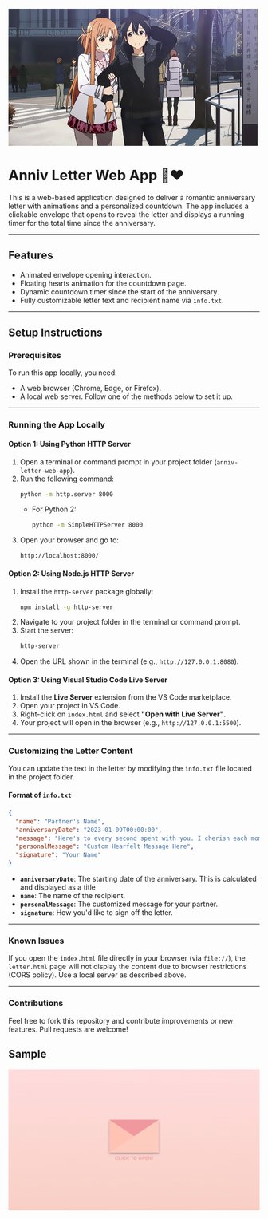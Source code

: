 ![alt text](images/7205b2ce7d169105ff176139ffe01e1f.gif)

# Anniv Letter Web App 💌❤️

This is a web-based application designed to deliver a romantic anniversary letter with animations and a personalized countdown. The app includes a clickable envelope that opens to reveal the letter and displays a running timer for the total time since the anniversary.

---

## Features

- Animated envelope opening interaction.
- Floating hearts animation for the countdown page.
- Dynamic countdown timer since the start of the anniversary.
- Fully customizable letter text and recipient name via `info.txt`.

---

## Setup Instructions

### Prerequisites

To run this app locally, you need:

- A web browser (Chrome, Edge, or Firefox).
- A local web server. Follow one of the methods below to set it up.

---

### Running the App Locally

#### **Option 1: Using Python HTTP Server**

1. Open a terminal or command prompt in your project folder (`anniv-letter-web-app`).
2. Run the following command:
   ```bash
   python -m http.server 8000
   ```
   - For Python 2:
     ```bash
     python -m SimpleHTTPServer 8000
     ```
3. Open your browser and go to:
   ```
   http://localhost:8000/
   ```

#### **Option 2: Using Node.js HTTP Server**

1. Install the `http-server` package globally:
   ```bash
   npm install -g http-server
   ```
2. Navigate to your project folder in the terminal or command prompt.
3. Start the server:
   ```bash
   http-server
   ```
4. Open the URL shown in the terminal (e.g., `http://127.0.0.1:8080`).

#### **Option 3: Using Visual Studio Code Live Server**

1. Install the **Live Server** extension from the VS Code marketplace.
2. Open your project in VS Code.
3. Right-click on `index.html` and select **"Open with Live Server"**.
4. Your project will open in the browser (e.g., `http://127.0.0.1:5500`).

---

### Customizing the Letter Content

You can update the text in the letter by modifying the `info.txt` file located in the project folder.

#### Format of `info.txt`

```json
{
  "name": "Partner's Name",
  "anniversaryDate": "2023-01-09T00:00:00",
  "message": "Here's to every second spent with you. I cherish each moment and look forward to forever. I love you!",
  "personalMessage": "Custom Hearfelt Message Here",
  "signature": "Your Name"
}
```

- **`anniversaryDate`**: The starting date of the anniversary. This is calculated and displayed as a title
- **`name`**: The name of the recipient.
- **`personalMessage`**: The customized message for your partner.
- **`signature`**: How you'd like to sign off the letter.

---

### Known Issues

If you open the `index.html` file directly in your browser (via `file://`), the `letter.html` page will not display the content due to browser restrictions (CORS policy). Use a local server as described above.

---

### Contributions

Feel free to fork this repository and contribute improvements or new features. Pull requests are welcome!

## Sample

![alt text](/images/2025-01-0819-42-56-ezgif.com-crop.gif)

